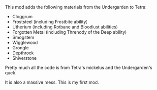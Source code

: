 This mod adds the following materials from the Undergarden to Tetra:
 - Cloggrum
 - Froststeel (including Frostbite ability)
 - Utherium (including Rotbane and Bloodlust abilities)
 - Forgotten Metal (including Threnody of the Deep ability)
 - Smogstem
 - Wigglewood
 - Grongle
 - Depthrock
 - Shiverstone

Pretty much all the code is from Tetra's mickelus and the Undergarden's quek.

It is also a massive mess. This is my first mod.
